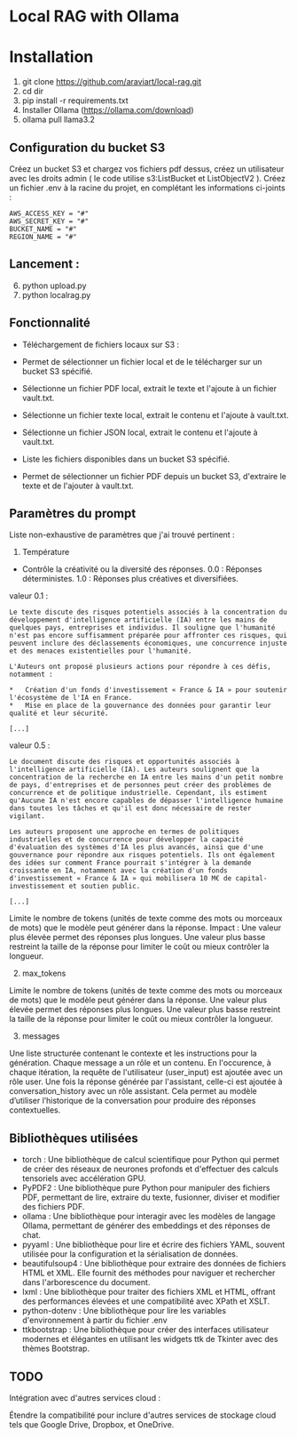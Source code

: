 # Local RAG with Ollama

# Installation

1. git clone https://github.com/araviart/local-rag.git
2. cd dir
3. pip install -r requirements.txt
4. Installer Ollama (https://ollama.com/download)
5. ollama pull llama3.2

## Configuration du bucket S3

Créez un bucket S3 et chargez vos fichiers pdf dessus, créez un utilisateur avec les droits admin ( le code utilise s3:ListBucket et ListObjectV2 ).
Créez un fichier .env à la racine du projet, en complétant les informations ci-joints : 

```
AWS_ACCESS_KEY = "#"
AWS_SECRET_KEY = "#"
BUCKET_NAME = "#"
REGION_NAME = "#" 
```

## Lancement : 

6. python upload.py
7. python localrag.py

## Fonctionnalité 

- Téléchargement de fichiers locaux sur S3 :

- Permet de sélectionner un fichier local et de le télécharger sur un bucket S3 spécifié.

- Sélectionne un fichier PDF local, extrait le texte et l'ajoute à un fichier vault.txt.

- Sélectionne un fichier texte local, extrait le contenu et l'ajoute à vault.txt.

- Sélectionne un fichier JSON local, extrait le contenu et l'ajoute à vault.txt.

- Liste les fichiers disponibles dans un bucket S3 spécifié.

- Permet de sélectionner un fichier PDF depuis un bucket S3, d'extraire le texte et de l'ajouter à vault.txt.

## Paramètres du prompt

Liste non-exhaustive de paramètres que j'ai trouvé pertinent :

1. Température

- Contrôle la créativité ou la diversité des réponses.
0.0 : Réponses déterministes.
1.0 : Réponses plus créatives et diversifiées.

valeur 0.1 : 

```
Le texte discute des risques potentiels associés à la concentration du développement d'intelligence artificielle (IA) entre les mains de quelques pays, entreprises et individus. Il souligne que l'humanité n'est pas encore suffisamment préparée pour affronter ces risques, qui peuvent inclure des déclassements économiques, une concurrence injuste et des menaces existentielles pour l'humanité.

L'Auteurs ont proposé plusieurs actions pour répondre à ces défis, notamment :

*   Création d'un fonds d'investissement « France & IA » pour soutenir l'écosystème de l'IA en France.
*   Mise en place de la gouvernance des données pour garantir leur qualité et leur sécurité.

[...]
```

valeur 0.5 : 

```
Le document discute des risques et opportunités associés à l'intelligence artificielle (IA). Les auteurs soulignent que la concentration de la recherche en IA entre les mains d'un petit nombre de pays, d'entreprises et de personnes peut créer des problèmes de concurrence et de politique industrielle. Cependant, ils estiment qu'Aucune IA n'est encore capables de dépasser l'intelligence humaine dans toutes les tâches et qu'il est donc nécessaire de rester vigilant.

Les auteurs proposent une approche en termes de politiques industrielles et de concurrence pour développer la capacité d'évaluation des systèmes d'IA les plus avancés, ainsi que d'une gouvernance pour répondre aux risques potentiels. Ils ont également des idées sur comment France pourrait s'intégrer à la demande croissante en IA, notamment avec la création d'un fonds d'investissement « France & IA » qui mobilisera 10 M€ de capital-investissement et soutien public.

[...]
```

Limite le nombre de tokens (unités de texte comme des mots ou morceaux de mots) que le modèle peut générer dans la réponse.
Impact :
Une valeur plus élevée permet des réponses plus longues.
Une valeur plus basse restreint la taille de la réponse pour limiter le coût ou mieux contrôler la longueur.

2. max_tokens


 Limite le nombre de tokens (unités de texte comme des mots ou morceaux de mots) que le modèle peut générer dans la réponse.
Une valeur plus élevée permet des réponses plus longues.
Une valeur plus basse restreint la taille de la réponse pour limiter le coût ou mieux contrôler la longueur.

3. messages

Une liste structurée contenant le contexte et les instructions pour la génération. Chaque message a un rôle et un contenu.
En l'occurence, à chaque itération, la requête de l'utilisateur (user_input) est ajoutée avec un rôle user.
Une fois la réponse générée par l'assistant, celle-ci est ajoutée à conversation_history avec un rôle assistant.
Cela permet au modèle d’utiliser l’historique de la conversation pour produire des réponses contextuelles.

## Bibliothèques utilisées

- torch : Une bibliothèque de calcul scientifique pour Python qui permet de créer des réseaux de neurones profonds et d'effectuer des calculs tensoriels avec accélération GPU.
- PyPDF2 : Une bibliothèque pure Python pour manipuler des fichiers PDF, permettant de lire, extraire du texte, fusionner, diviser et modifier des fichiers PDF.
- ollama : Une bibliothèque pour interagir avec les modèles de langage Ollama, permettant de générer des embeddings et des réponses de chat.
- pyyaml : Une bibliothèque pour lire et écrire des fichiers YAML, souvent utilisée pour la configuration et la sérialisation de données.
- beautifulsoup4 : Une bibliothèque pour extraire des données de fichiers HTML et XML. Elle fournit des méthodes pour naviguer et rechercher dans l'arborescence du document.
- lxml : Une bibliothèque pour traiter des fichiers XML et HTML, offrant des performances élevées et une compatibilité avec XPath et XSLT.
- python-dotenv : Une bibliothèque pour lire les variables d'environnement à partir du fichier .env 
- ttkbootstrap : Une bibliothèque pour créer des interfaces utilisateur modernes et élégantes en utilisant les widgets ttk de Tkinter avec des thèmes Bootstrap.

## TODO

Intégration avec d'autres services cloud :

Étendre la compatibilité pour inclure d'autres services de stockage cloud tels que Google Drive, Dropbox, et OneDrive.